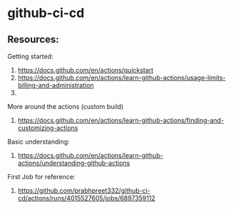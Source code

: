 # github-ci-cd

## Resources:

Getting started:
1. https://docs.github.com/en/actions/quickstart
2. https://docs.github.com/en/actions/learn-github-actions/usage-limits-billing-and-administration
3. 

More around the actions (custom build)
1. https://docs.github.com/en/actions/learn-github-actions/finding-and-customizing-actions

Basic understanding:
1. https://docs.github.com/en/actions/learn-github-actions/understanding-github-actions

First Job for reference:
1. https://github.com/prabhpreet332/github-ci-cd/actions/runs/4015527605/jobs/6897359112